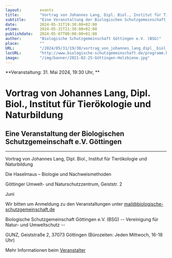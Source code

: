 ```yaml
---
layout:        events
title:         "Vortrag von Johannes Lang, Dipl. Biol., Institut für Tierökologie und Naturbildung"
subtitle:      "Eine Veranstaltung der Biologischen Schutzgemeinschaft e.V. Göttingen"
date:          2024-05-31T19:30:00+02:00
etime:         2024-05-31T21:30:00+02:00
publishdate:   2024-05-07T00:00:00+01:00
author:        "Biologische Schutzgemeinschaft Göttingen e.V. (BSG)"
place:         ""
URL:           "/2024/05/31/19/30/vortrag_von_johannes_lang_dipl__biol__institut_fuer_tieroekologie_und_naturbildung"
locURL:        "http://www.biologische-schutzgemeinschaft.de/programm.html"
image:         "/img/banner/2021-02-25-Göttingen-Holzbiene.jpg"
---
```


**Veranstaltung: 31. Mai 2024, 19:30 Uhr, **

Vortrag von Johannes Lang, Dipl. Biol., Institut für Tierökologie und Naturbildung
===========

Eine Veranstaltung der Biologischen Schutzgemeinschaft e.V. Göttingen
-----------

-------------

Vortrag von Johannes Lang, Dipl. Biol., Institut für Tierökologie und Naturbildung

Die Haselmaus – Biologie und Nachweismethoden

Göttinger Umwelt- und Naturschutzzentrum, Geiststr. 2

Juni


Wir bitten um Anmeldung zu den Veranstaltungen unter mail@biologische-schutzgemeinschaft.de

Biologische Schutzgemeinschaft Göttingen e.V. (BSG)
-- Vereinigung für Natur- und Umweltschutz --

GUNZ, Geiststraße 2, 37073 Göttingen (Bürozeiten: Jeden Mittwoch, 16-18 Uhr)


Mehr Informationen beim [Veranstalter](http://www.biologische-schutzgemeinschaft.de/programm.html)

